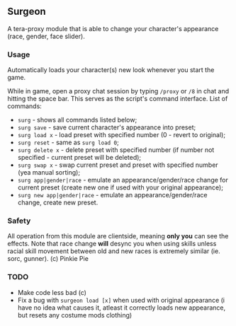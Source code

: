 ## Surgeon
A tera-proxy module that is able to change your character's appearance (race, gender, face slider).

### Usage
Automatically loads your character(s) new look whenever you start the game.

While in game, open a proxy chat session by typing `/proxy` or `/8` in chat and hitting the space bar.
This serves as the script's command interface.
List of commands:

* `surg` - shows all commands listed below;
* `surg save` - save current character's appearance into preset;
* `surg load x` - load preset with specified number (0 - revert to original);
* `surg reset` - same as `surg load 0`;
* `surg delete x` - delete preset with specified number (if number not specified - current preset will be deleted);
* `surg swap x` - swap current preset and preset with specified number (yea manual sorting);
* `surg app|gender|race` - emulate an appearance/gender/race change for current preset (create new one if used with your original appearance);
* `surg new app|gender|race` - emulate an appearance/gender/race change, create new preset.

### Safety
All operation from this module are clientside, meaning **only you** can see the effects.
Note that race change **will** desync you when using skills unless racial skill movement between old and new races is extremely similar (ie. sorc, gunner). (c) Pinkie Pie

### TODO
* Make code less bad (c)
* Fix a bug with `surgeon load [x]` when used with original appearance (i have no idea what causes it, atleast it correctly loads new appearance, but resets any costume mods clothing)